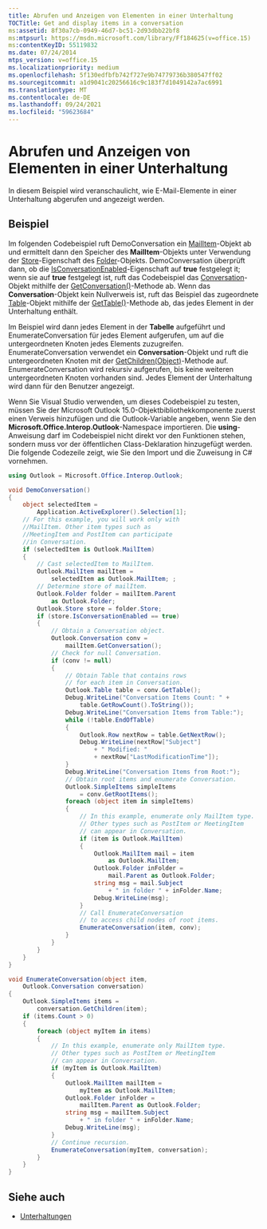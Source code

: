 ```yaml
---
title: Abrufen und Anzeigen von Elementen in einer Unterhaltung
TOCTitle: Get and display items in a conversation
ms:assetid: 8f30a7cb-0949-46d7-bc51-2d93dbb22bf8
ms:mtpsurl: https://msdn.microsoft.com/library/Ff184625(v=office.15)
ms:contentKeyID: 55119832
ms.date: 07/24/2014
mtps_version: v=office.15
ms.localizationpriority: medium
ms.openlocfilehash: 5f130edfbfb742f727e9b74779736b380547ff02
ms.sourcegitcommit: a1d9041c20256616c9c183f7d1049142a7ac6991
ms.translationtype: MT
ms.contentlocale: de-DE
ms.lasthandoff: 09/24/2021
ms.locfileid: "59623684"
---
```

# <a name="get-and-display-items-in-a-conversation"></a>Abrufen und Anzeigen von Elementen in einer Unterhaltung

In diesem Beispiel wird veranschaulicht, wie E-Mail-Elemente in einer Unterhaltung abgerufen und angezeigt werden.

## <a name="example"></a>Beispiel

Im folgenden Codebeispiel ruft DemoConversation ein [MailItem](https://msdn.microsoft.com/library/bb643865\(v=office.15\))-Objekt ab und ermittelt dann den Speicher des **MailItem**-Objekts unter Verwendung der [Store](https://msdn.microsoft.com/library/bb609093\(v=office.15\))-Eigenschaft des [Folder](https://msdn.microsoft.com/library/bb645774\(v=office.15\))-Objekts. DemoConversation überprüft dann, ob die [IsConversationEnabled](https://msdn.microsoft.com/library/ff185030\(v=office.15\))-Eigenschaft auf **true** festgelegt it; wenn sie auf **true** festgelegt ist, ruft das Codebeispiel das [Conversation](https://msdn.microsoft.com/library/ff184711\(v=office.15\))-Objekt mithilfe der [GetConversation()](https://msdn.microsoft.com/library/ff184974\(v=office.15\))-Methode ab. Wenn das **Conversation**-Objekt kein Nullverweis ist, ruft das Beispiel das zugeordnete [Table](https://msdn.microsoft.com/library/bb652856\(v=office.15\))-Objekt mithilfe der [GetTable()](https://msdn.microsoft.com/library/ff185184\(v=office.15\))-Methode ab, das jedes Element in der Unterhaltung enthält. 

Im Beispiel wird dann jedes Element in der **Tabelle** aufgeführt und EnumerateConversation für jedes Element aufgerufen, um auf die untergeordneten Knoten jedes Elements zuzugreifen. EnumerateConversation verwendet ein **Conversation**-Objekt und ruft die untergeordneten Knoten mit der [GetChildren(Object)](https://msdn.microsoft.com/library/ff184854\(v=office.15\))-Methode auf. EnumerateConversation wird rekursiv aufgerufen, bis keine weiteren untergeordneten Knoten vorhanden sind. Jedes Element der Unterhaltung wird dann für den Benutzer angezeigt.

Wenn Sie Visual Studio verwenden, um dieses Codebeispiel zu testen, müssen Sie der Microsoft Outlook 15.0-Objektbibliothekkomponente zuerst einen Verweis hinzufügen und die Outlook-Variable angeben, wenn Sie den **Microsoft.Office.Interop.Outlook**-Namespace importieren. Die **using**-Anweisung darf im Codebeispiel nicht direkt vor den Funktionen stehen, sondern muss vor der öffentlichen Class-Deklaration hinzugefügt werden. Die folgende Codezeile zeigt, wie Sie den Import und die Zuweisung in C\# vornehmen.

```csharp
using Outlook = Microsoft.Office.Interop.Outlook;
```


```csharp
void DemoConversation()
{
    object selectedItem = 
        Application.ActiveExplorer().Selection[1];
    // For this example, you will work only with 
    //MailItem. Other item types such as
    //MeetingItem and PostItem can participate 
    //in Conversation.
    if (selectedItem is Outlook.MailItem)
    {
        // Cast selectedItem to MailItem.
        Outlook.MailItem mailItem =
            selectedItem as Outlook.MailItem; ;
        // Determine store of mailItem.
        Outlook.Folder folder = mailItem.Parent
            as Outlook.Folder;
        Outlook.Store store = folder.Store;
        if (store.IsConversationEnabled == true)
        {
            // Obtain a Conversation object.
            Outlook.Conversation conv =
                mailItem.GetConversation();
            // Check for null Conversation.
            if (conv != null)
            {
                // Obtain Table that contains rows 
                // for each item in Conversation.
                Outlook.Table table = conv.GetTable();
                Debug.WriteLine("Conversation Items Count: " +
                    table.GetRowCount().ToString());
                Debug.WriteLine("Conversation Items from Table:");
                while (!table.EndOfTable)
                {
                    Outlook.Row nextRow = table.GetNextRow();
                    Debug.WriteLine(nextRow["Subject"]
                        + " Modified: "
                        + nextRow["LastModificationTime"]);
                }
                Debug.WriteLine("Conversation Items from Root:");
                // Obtain root items and enumerate Conversation.
                Outlook.SimpleItems simpleItems 
                    = conv.GetRootItems();
                foreach (object item in simpleItems)
                {
                    // In this example, enumerate only MailItem type.
                    // Other types such as PostItem or MeetingItem
                    // can appear in Conversation.
                    if (item is Outlook.MailItem)
                    {
                        Outlook.MailItem mail = item
                            as Outlook.MailItem;
                        Outlook.Folder inFolder =
                            mail.Parent as Outlook.Folder;
                        string msg = mail.Subject
                            + " in folder " + inFolder.Name;
                        Debug.WriteLine(msg);
                    }
                    // Call EnumerateConversation 
                    // to access child nodes of root items.
                    EnumerateConversation(item, conv);
                }
            }
        }
    }
}

void EnumerateConversation(object item,
    Outlook.Conversation conversation)
{
    Outlook.SimpleItems items =
        conversation.GetChildren(item);
    if (items.Count > 0)
    {
        foreach (object myItem in items)
        {
            // In this example, enumerate only MailItem type.
            // Other types such as PostItem or MeetingItem
            // can appear in Conversation.
            if (myItem is Outlook.MailItem)
            {
                Outlook.MailItem mailItem =
                    myItem as Outlook.MailItem;
                Outlook.Folder inFolder =
                    mailItem.Parent as Outlook.Folder;
                string msg = mailItem.Subject
                    + " in folder " + inFolder.Name;
                Debug.WriteLine(msg);
            }
            // Continue recursion.
            EnumerateConversation(myItem, conversation);
        }
    }
}
```

## <a name="see-also"></a>Siehe auch

- [Unterhaltungen](conversations.md)

